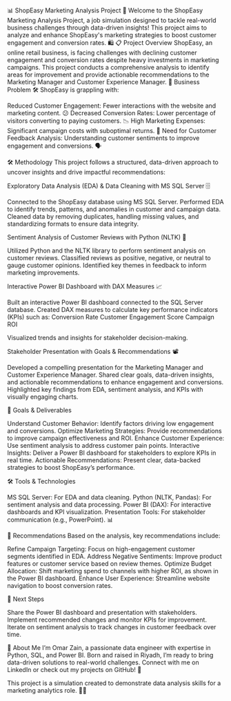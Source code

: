 📊 ShopEasy Marketing Analysis Project 🚀
Welcome to the ShopEasy Marketing Analysis Project, a job simulation designed to tackle real-world business challenges through data-driven insights! This project aims to analyze and enhance ShopEasy's marketing strategies to boost customer engagement and conversion rates. 🛍️
📋 Project Overview
ShopEasy, an online retail business, is facing challenges with declining customer engagement and conversion rates despite heavy investments in marketing campaigns. This project conducts a comprehensive analysis to identify areas for improvement and provide actionable recommendations to the Marketing Manager and Customer Experience Manager. 🎯
Business Problem 🛠️
ShopEasy is grappling with:

Reduced Customer Engagement: Fewer interactions with the website and marketing content. 😕
Decreased Conversion Rates: Lower percentage of visitors converting to paying customers. 📉
High Marketing Expenses: Significant campaign costs with suboptimal returns. 💸
Need for Customer Feedback Analysis: Understanding customer sentiments to improve engagement and conversions. 🗣️

🛠️ Methodology
This project follows a structured, data-driven approach to uncover insights and drive impactful recommendations:

Exploratory Data Analysis (EDA) & Data Cleaning with MS SQL Server 🗄️

Connected to the ShopEasy database using MS SQL Server.
Performed EDA to identify trends, patterns, and anomalies in customer and campaign data.
Cleaned data by removing duplicates, handling missing values, and standardizing formats to ensure data integrity.


Sentiment Analysis of Customer Reviews with Python (NLTK) 🧠

Utilized Python and the NLTK library to perform sentiment analysis on customer reviews.
Classified reviews as positive, negative, or neutral to gauge customer opinions.
Identified key themes in feedback to inform marketing improvements.


Interactive Power BI Dashboard with DAX Measures 📈

Built an interactive Power BI dashboard connected to the SQL Server database.
Created DAX measures to calculate key performance indicators (KPIs) such as:
Conversion Rate
Customer Engagement Score
Campaign ROI


Visualized trends and insights for stakeholder decision-making.


Stakeholder Presentation with Goals & Recommendations 📽️

Developed a compelling presentation for the Marketing Manager and Customer Experience Manager.
Shared clear goals, data-driven insights, and actionable recommendations to enhance engagement and conversions.
Highlighted key findings from EDA, sentiment analysis, and KPIs with visually engaging charts.



🎯 Goals & Deliverables

Understand Customer Behavior: Identify factors driving low engagement and conversions.
Optimize Marketing Strategies: Provide recommendations to improve campaign effectiveness and ROI.
Enhance Customer Experience: Use sentiment analysis to address customer pain points.
Interactive Insights: Deliver a Power BI dashboard for stakeholders to explore KPIs in real time.
Actionable Recommendations: Present clear, data-backed strategies to boost ShopEasy’s performance.

🛠️ Tools & Technologies

MS SQL Server: For EDA and data cleaning.
Python (NLTK, Pandas): For sentiment analysis and data processing.
Power BI (DAX): For interactive dashboards and KPI visualization.
Presentation Tools: For stakeholder communication (e.g., PowerPoint). 📊

📝 Recommendations
Based on the analysis, key recommendations include:

Refine Campaign Targeting: Focus on high-engagement customer segments identified in EDA.
Address Negative Sentiments: Improve product features or customer service based on review themes.
Optimize Budget Allocation: Shift marketing spend to channels with higher ROI, as shown in the Power BI dashboard.
Enhance User Experience: Streamline website navigation to boost conversion rates.

🚀 Next Steps

Share the Power BI dashboard and presentation with stakeholders.
Implement recommended changes and monitor KPIs for improvement.
Iterate on sentiment analysis to track changes in customer feedback over time.

🙌 About Me
I’m Omar Zain, a passionate data engineer with expertise in Python, SQL, and Power BI. Born and raised in Riyadh, I’m ready to bring data-driven solutions to real-world challenges. Connect with me on LinkedIn or check out my projects on GitHub! 🌟

This project is a simulation created to demonstrate data analysis skills for a marketing analytics role. 🧑‍💼
